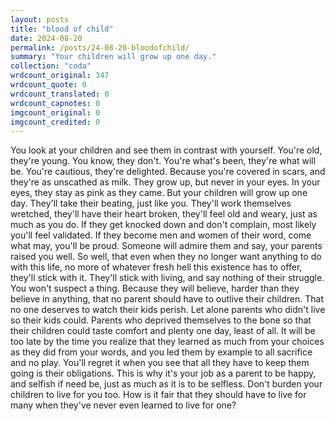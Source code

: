 ```yaml
---
layout: posts
title: "blood of child"
date: 2024-08-20
permalink: /posts/24-08-20-bloodofchild/
summary: "Your children will grow up one day."
collection: "coda"
wrdcount_original: 347
wrdcount_quote: 0
wrdcount_translated: 0
wrdcount_capnotes: 0
imgcount_original: 0
imgcount_credited: 0
---
```

You look at your children and see them in contrast with yourself. You're old, they're young. You know, they don't. You're what's been, they're what will be. You're cautious, they're delighted. Because you're covered in scars, and they're as unscathed as milk. They grow up, but never in your eyes. In your eyes, they stay as pink as they came. But your children will grow up one day. They'll take their beating, just like you. They'll work themselves wretched, they'll have their heart broken, they'll feel old and weary, just as much as you do. If they get knocked down and don't complain, most likely you'll feel validated. If they become men and women of their word, come what may, you'll be proud. Someone will admire them and say, your parents raised you well. So well, that even when they no longer want anything to do with this life, no more of whatever fresh hell this existence has to offer, they'll stick with it. They'll stick with living, and say nothing of their struggle. You won't suspect a thing. Because they will believe, harder than they believe in anything, that no parent should have to outlive their children. That no one deserves to watch their kids perish. Let alone parents who didn't live so their kids could. Parents who deprived themselves to the bone so that their children could taste comfort and plenty one day, least of all. It will be too late by the time you realize that they learned as much from your choices as they did from your words, and you led them by example to all sacrifice and no play. You'll regret it when you see that all they have to keep them going is their obligations. This is why it's your job as a parent to be happy, and selfish if need be, just as much as it is to be selfless. Don't burden your children to live for you too. How is it fair that they should have to live for many when they've never even learned to live for one?
